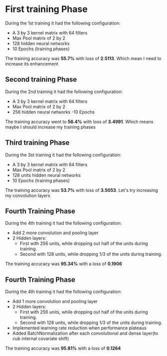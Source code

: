 
# First training Phase

During the 1st training it had the following configuration:
- A 3 by 3 kernel matrix with 64 filters
- Max Pool matrix of 2 by 2
- 128 hidden neural networks
- 10 Epochs (training phases)

The training accuracy was **55.7%** with loss of **2.5113**. Which mean I need to increase its enhancement

## Second training Phase
During the 2nd training it had the following configuration:
- A 3 by 3 kernel matrix with 64 filters
- Max Pool matrix of 2 by 2
- 256 hidden neural networks
-10 Epochs

The training accuracy went to **56.4%** with loss of **3.4991**. Which means maybe I should increase my training phases

## Third training Phase
During the 3st training it had the following configuration:
- A 3 by 3 kernel matrix with 64 filters
- Max Pool matrix of 2 by 2
- 128 units hidden neural networks
- 10 Epochs (training phases)

The training accuracy was **53.7%** with loss of **3.5053**. Let's try increasing my convolution layers

## Fourth Training Phase
During the 4th training it had the following configuration:
- Add 2 more convolution and pooling layer
- 2 Hidden layers:
    - First with 256 units, while dropping out half of the units during training.
    - Second with 128 units, while dropping 1/3 of the units during training.

The training accuracy was **95.34%** with a loss of **0.1906**


## Fourth Training Phase
During the 4th training it had the following configuration:
- Add 1 more convolution and pooling layer
- 2 Hidden layers:
    - First with 256 units, while dropping out half of the units during training.
    - Second with 128 units, while dropping 1/3 of the units during training.
- Implemented learning rate reduction when performance plateaus
- Added BatchNormalization after each convolutional and dense layer(to cub internal covariate shift)

The training accuracy was **95.81%** with a loss of **0.1264**
